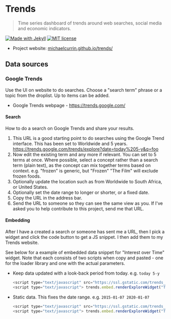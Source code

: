 # Trends
> Time series dashboard of trends around web searches, social media and economic indicators.

[![Made with Jekyll](https://img.shields.io/badge/Made%20with-Jekyll-blue.svg)](https://jekyllrb.com)
[![MIT license](https://img.shields.io/badge/License-MIT-blue.svg)](https://github.com/MichaelCurrin/trends/blob/master/LICENSE)

- Project website: [michaelcurrin.github.io/trends/](https://michaelcurrin.github.io/trends/)

## Data sources

### Google Trends

Use the UI on website to do searches. Choose a "search term" phrase or a topic from the droplist. Up to items can be added.

- Google Trends webpage - https://trends.google.com/

#### Search

How to do a search on Google Trends and share your results.

1. This URL is a good starting point to do searches using the Google Trend interface. This has been set to Worldwide and 5 years. https://trends.google.com/trends/explore?date=today%205-y&q=foo
1. Now edit the existing term and any more if relevant. You can set to 5 terms at once. Where possible, select a concept rather than a search term (plain text), as the concept can mix together terms based on context. e.g. "frozen" is generic, but "Frozen" "The Film" will exclude frozen foods.
1. Optionally update the location such as from Worldwide to South Africa, or United States.
1. Optionally set the date range to longer or shorter, or a fixed date.
1. Copy the URL in the address bar.
1. Send the URL to someone so they can see the same view as you. If I've asked you to help contribute to this project, send me that URL.

#### Embedding

After I have a created a search or someone has sent me a URL, then I pick a widget and click the code button to get a JS snippet. I then  add them to my Trends website.

See below for a example of embedded data snippet for "Interest over Time" widget. Note that each consists of two scripts when copy and pasted - one for the loader library and one with the actual parameters.

- Keep data updated with a look-back period from today. e.g. `today 5-y`
    ```javascript
    <script type="text/javascript" src="https://ssl.gstatic.com/trends_nrtr/2051_RC11/embed_loader.js"></script>
    <script type="text/javascript"> trends.embed.renderExploreWidget("TIMESERIES", {"comparisonItem":[{"keyword":"foo","geo":"","time":"today 5-y"}],"category":0,"property":""}, {"exploreQuery":"date=today%205-y&q=foo","guestPath":"https://trends.google.com:443/trends/embed/"}); </script>
    ```
- Static data. This fixes the date range. e.g. `2015-01-07 2020-01-07`
    ```javascript
    <script type="text/javascript" src="https://ssl.gstatic.com/trends_nrtr/2051_RC11/embed_loader.js"></script>
    <script type="text/javascript"> trends.embed.renderExploreWidget("TIMESERIES", {"comparisonItem":[{"keyword":"foo","geo":"","time":"2015-01-07 2020-01-07"}],"category":0,"property":""}, {"exploreQuery":"date=today%205-y&q=foo","guestPath":"https://trends.google.com:443/trends/embed/"}); </script>
    ```
